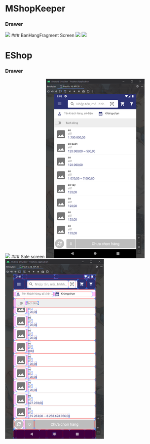 # MShopKeeper
### Drawer
<img src="https://user-images.githubusercontent.com/58598679/155946545-d8fdea7e-8f8f-4992-92ec-af6c0006725f.png" width="320"/>
### BanHangFragment Screen
<img src="https://user-images.githubusercontent.com/58598679/155947296-58d00fd9-4cbf-4c8c-8d18-5a94965302fc.png" width="320"/> <img 
src="https://user-images.githubusercontent.com/58598679/155947266-641ed6cb-d868-4853-adf1-6e02d71fc2d3.png" width="320"/>

# EShop
### Drawer
<img src="https://user-images.githubusercontent.com/58598679/155946545-d8fdea7e-8f8f-4992-92ec-af6c0006725f.png" width="320"/>
### Sale screen
<img src="https://github.com/namdangdev267/fresher/blob/NCChinh/doc/sale-screen-raw.png?raw=true" width="320"/> <img src="https://github.com/namdangdev267/fresher/blob/NCChinh/doc/sale-screen-layout.png?raw=true" width="320"/>


